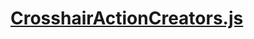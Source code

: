 

<!-- Start actions/CrosshairActionCreators.js -->

# [CrosshairActionCreators.js](CrosshairActionCreators.js)

<!-- End actions/CrosshairActionCreators.js -->

